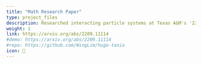 ```yaml
---
title: "Math Research Paper"
type: project_files
description: Researched interacting particle systems at Texas A&M's '22 Math REU. Ended up proving a novel orthogonal self-duality function for a Type D ASEP.
weight: 1
link: https://arxiv.org/abs/2209.11114
#demo: https://arxiv.org/abs/2209.11114
#repo: https://github.com/WingLim/hugo-tania
icon: 🧮
---
```

